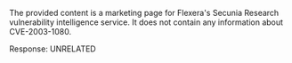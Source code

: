 The provided content is a marketing page for Flexera's Secunia Research vulnerability intelligence service. It does not contain any information about CVE-2003-1080.

Response: UNRELATED
